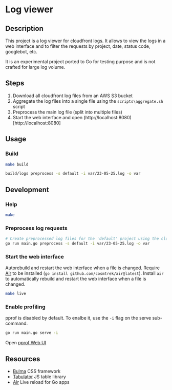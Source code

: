 # Log viewer

## Description

This project is a log viewer for cloudfront logs. It allows to view the logs in a web interface and to filter
the requests by project, date, status code, googlebot, etc.

It is an experimental project ported to Go for testing purpose and is not crafted for large log volume.

## Steps

1. Download all cloudfront log files from an AWS S3 bucket
2. Aggregate the log files into a single file using the `scripts\aggregate.sh` script
3. Preprocess the main log file (split into multiple files)
4. Start the web interface and open (http://localhost:8080)[http://localhost:8080]

## Usage

### Build

```sh
make build
```

```sh
build/logs preprocess -s default -i var/23-05-25.log -o var
```

## Development

### Help

```sh
make
```

### Preprocess log requests

```sh
# Create preprocessed log files for the 'default' project using the cloudfront log file 'var/23-05-25.log'
go run main.go preprocess -s default -i var/23-05-25.log -o var
```

### Start the web interface

Autorebuild and restart the web interface when a file is changed. Require [Air](github.com/cosmtrek/air) to be installed (`go install github.com/cosmtrek/air@latest`).
Install `air` to automatically rebuild and restart the web interface when a file is changed.

```sh
make live
```

### Enable profiling

pprof is disabled by default. To enalbe it, use the `-i` flag on the serve sub-command.

```sh
go run main.go serve -i
```

Open [pprof Web UI](http://localhost:6060/debug/pprof/)

## Resources

* [Bulma](https://bulma.io/) CSS framework
* [Tabulator](https://tabulator.info/) JS table library
* [Air](github.com/cosmtrek/air) Live reload for Go apps